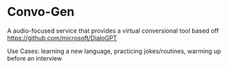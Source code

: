 # Convo-Gen
A audio-focused service that provides a virtual conversional tool based off https://github.com/microsoft/DialoGPT 

Use Cases: learning a new language, practicing jokes/routines, warming up before an interview
